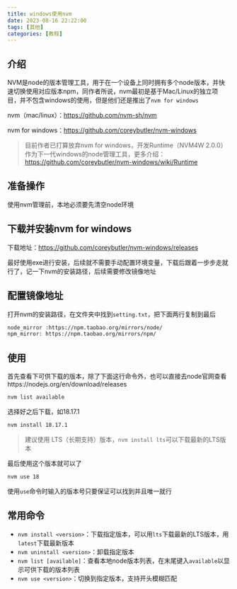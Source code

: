 ```yaml
---
title: windows使用nvm
date: 2023-08-16 22:22:00
tags: [其他]
categories: [教程]
---
```


## 介绍

NVM是node的版本管理工具，用于在一个设备上同时拥有多个node版本，并快速切换使用对应版本npm，同作者所说，nvm最初是基于Mac/Linux的独立项目，并不包含windows的使用，但是他们还是推出了`nvm for windows`

nvm（mac/linux）：https://github.com/nvm-sh/nvm

nvm for windows：https://github.com/coreybutler/nvm-windows

> 目前作者已打算放弃nvm for windows，开发Runtime（NVM4W 2.0.0）作为下一代windows的node管理工具，更多介绍：https://github.com/coreybutler/nvm-windows/wiki/Runtime

## 准备操作

使用nvm管理前，本地必须要先清空node环境

## 下载并安装nvm for windows

下载地址：https://github.com/coreybutler/nvm-windows/releases

最好使用exe进行安装，后续就不需要手动配置环境变量，下载后跟着一步步走就行了，记一下nvm的安装路径，后续需要修改镜像地址

## 配置镜像地址

打开nvm的安装路径，在文件夹中找到`setting.txt`，把下面两行复制到最后

```txt
node_mirror :https://npm.taobao.org/mirrors/node/
npm_mirror: https://npm.taobao.org/mirrors/npm/
```

## 使用

首先查看下可供下载的版本，除了下面这行命令外，也可以直接去node官网查看https://nodejs.org/en/download/releases

```cmd
nvm list available
```

选择好之后下载，如18.17.1

```cmd
nvm install 18.17.1
```

> 建议使用 LTS（长期支持）版本，`nvm install lts`可以下载最新的LTS版本

最后使用这个版本就可以了

```cmd
nvm use 18
```

使用`use`命令时输入的版本号只要保证可以找到并且唯一就行

## 常用命令

* `nvm install <version>`：下载指定版本，可以用`lts`下载最新的LTS版本，用`latest`下载最新版本
* `nvm uninstall <version>`：卸载指定版本
* `nvm list [available]`：查看本地node版本列表，在末尾键入`available`以显示可供下载的版本列表
* `nvm use <version>`：切换到指定版本，支持开头模糊匹配







